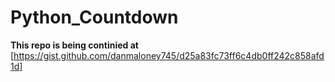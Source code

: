 # Python_Countdown

**This repo is being continied at** [https://gist.github.com/danmaloney745/d25a83fc73ff6c4db0ff242c858afd1d]
